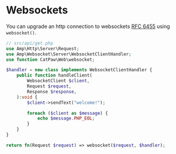 # Websockets

You can upgrade an http connection to websockets [RFC 6455](https://www.rfc-editor.org/rfc/rfc6455.html) using `websocket()`.

```php
// src/api/get.php
use Amp\Http\Server\Request;
use Amp\Websocket\Server\WebsocketClientHandler;
use function CatPaw\Web\websocket;

$handler = new class implements WebsocketClientHandler {
    public function handleClient(
        WebsocketClient $client,
        Request $request,
        Response $response,
    ):void {
        $client->sendText("welcome!");

        foreach ($client as $message) {
            echo $message.PHP_EOL;
        }
    }
}

return fn(Request $request) => websocket($request, $handler);
```
